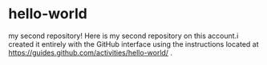 # hello-world
my second repository!
Here is my second repository on this account.i created it entirely with the GitHub interface using the instructions located at 
https://guides.github.com/activities/hello-world/
.
